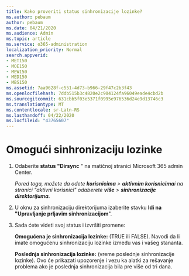 ```yaml
---
title: Kako proveriti status sinhronizacije lozinke?
ms.author: pebaum
author: pebaum
ms.date: 04/21/2020
ms.audience: Admin
ms.topic: article
ms.service: o365-administration
localization_priority: Normal
search.appverid:
- MET150
- MOE150
- MEW150
- MED150
- MBS150
ms.assetid: 7aa9628f-c551-4d73-b966-29f47c2b3f43
ms.openlocfilehash: 7ddb515b3c4820e2c904124fa96049eade4cbd2b
ms.sourcegitcommit: 631cbb5f03e5371f0995e976536d24e9d13746c3
ms.translationtype: MT
ms.contentlocale: sr-Latn-RS
ms.lasthandoff: 04/22/2020
ms.locfileid: "43765607"
---
```

# <a name="enable-password-sync"></a>Omogući sinhronizaciju lozinke

1.  Odaberite **status "Dirsync** " na matičnoj stranici Microsoft 365 admin Center. 
    
     *Pored toga, možete da odete **korisnicima** \> **aktivnim korisnicima**i na stranici "aktivni korisnici" odaberete **više** \> **sinhronizacije direktorijuma.*** 
    
2. U oknu za sinhronizaciju direktorijuma izaberite stavku **Idi na "Upravljanje prljavim sinhronizacijom**". 
    
3. Sada ćete videti svoj status i izvršiti promene:
    
    **Omogućena je sinhronizacija lozinke:** (TRUE ili FALSE). Navodi da li imate omogućenu sinhronizaciju lozinke između vas i vašeg stananta. 
    
    **Poslednja sinhronizacija lozinke:** (vreme poslednje sinhronizacije lozinke). Ovo će prikazati upozorenje i vezu ka alatki za rešavanje problema ako je poslednja sinhronizacija bila pre više od tri dana. 
    

